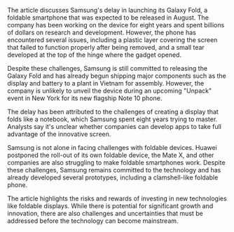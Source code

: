 The article discusses Samsung's delay in launching its Galaxy Fold, a foldable smartphone that was expected to be released in August. The company has been working on the device for eight years and spent billions of dollars on research and development. However, the phone has encountered several issues, including a plastic layer covering the screen that failed to function properly after being removed, and a small tear developed at the top of the hinge where the gadget opened.

Despite these challenges, Samsung is still committed to releasing the Galaxy Fold and has already begun shipping major components such as the display and battery to a plant in Vietnam for assembly. However, the company is unlikely to unveil the device during an upcoming "Unpack" event in New York for its new flagship Note 10 phone.

The delay has been attributed to the challenges of creating a display that folds like a notebook, which Samsung spent eight years trying to master. Analysts say it's unclear whether companies can develop apps to take full advantage of the innovative screen.

Samsung is not alone in facing challenges with foldable devices. Huawei postponed the roll-out of its own foldable device, the Mate X, and other companies are also struggling to make foldable smartphones work. Despite these challenges, Samsung remains committed to the technology and has already developed several prototypes, including a clamshell-like foldable phone.

The article highlights the risks and rewards of investing in new technologies like foldable displays. While there is potential for significant growth and innovation, there are also challenges and uncertainties that must be addressed before the technology can become mainstream.